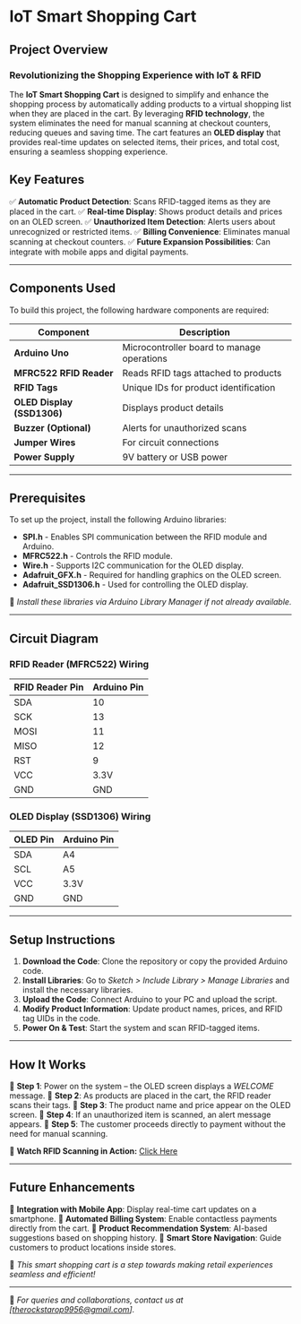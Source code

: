 # IoT Smart Shopping Cart

## Project Overview
### **Revolutionizing the Shopping Experience with IoT & RFID**
The **IoT Smart Shopping Cart** is designed to simplify and enhance the shopping process by automatically adding products to a virtual shopping list when they are placed in the cart. By leveraging **RFID technology**, the system eliminates the need for manual scanning at checkout counters, reducing queues and saving time. The cart features an **OLED display** that provides real-time updates on selected items, their prices, and total cost, ensuring a seamless shopping experience.



## **Key Features**
✅ **Automatic Product Detection**: Scans RFID-tagged items as they are placed in the cart.
✅ **Real-time Display**: Shows product details and prices on an OLED screen.
✅ **Unauthorized Item Detection**: Alerts users about unrecognized or restricted items.
✅ **Billing Convenience**: Eliminates manual scanning at checkout counters.
✅ **Future Expansion Possibilities**: Can integrate with mobile apps and digital payments.

---
## **Components Used**
To build this project, the following hardware components are required:

| Component                 | Description |
|---------------------------|-------------|
| **Arduino Uno**           | Microcontroller board to manage operations |
| **MFRC522 RFID Reader**   | Reads RFID tags attached to products |
| **RFID Tags**             | Unique IDs for product identification |
| **OLED Display (SSD1306)**| Displays product details |
| **Buzzer (Optional)**     | Alerts for unauthorized scans |
| **Jumper Wires**          | For circuit connections |
| **Power Supply**          | 9V battery or USB power |

---
## **Prerequisites**
To set up the project, install the following Arduino libraries:
- **SPI.h** - Enables SPI communication between the RFID module and Arduino.
- **MFRC522.h** - Controls the RFID module.
- **Wire.h** - Supports I2C communication for the OLED display.
- **Adafruit_GFX.h** - Required for handling graphics on the OLED screen.
- **Adafruit_SSD1306.h** - Used for controlling the OLED display.

📌 *Install these libraries via Arduino Library Manager if not already available.*

---
## **Circuit Diagram**
### **RFID Reader (MFRC522) Wiring**
| RFID Reader Pin | Arduino Pin |
|----------------|-------------|
| SDA           | 10 |
| SCK           | 13 |
| MOSI          | 11 |
| MISO          | 12 |
| RST           | 9 |
| VCC           | 3.3V |
| GND           | GND |

### **OLED Display (SSD1306) Wiring**
| OLED Pin | Arduino Pin |
|----------|-------------|
| SDA      | A4 |
| SCL      | A5 |
| VCC      | 3.3V |
| GND      | GND |


---
## **Setup Instructions**
1. **Download the Code**: Clone the repository or copy the provided Arduino code.
2. **Install Libraries**: Go to *Sketch > Include Library > Manage Libraries* and install the necessary libraries.
3. **Upload the Code**: Connect Arduino to your PC and upload the script.
4. **Modify Product Information**: Update product names, prices, and RFID tag UIDs in the code.
5. **Power On & Test**: Start the system and scan RFID-tagged items.

---
## **How It Works**
🛒 **Step 1**: Power on the system – the OLED screen displays a *WELCOME* message.
🛒 **Step 2**: As products are placed in the cart, the RFID reader scans their tags.
🛒 **Step 3**: The product name and price appear on the OLED screen.
🛒 **Step 4**: If an unauthorized item is scanned, an alert message appears.
🛒 **Step 5**: The customer proceeds directly to payment without the need for manual scanning.

🎥 **Watch RFID Scanning in Action:** [Click Here](https://youtube.com/shorts/f4-58iY2YhM?feature=share)

---
## **Future Enhancements**
🔹 **Integration with Mobile App**: Display real-time cart updates on a smartphone.
🔹 **Automated Billing System**: Enable contactless payments directly from the cart.
🔹 **Product Recommendation System**: AI-based suggestions based on shopping history.
🔹 **Smart Store Navigation**: Guide customers to product locations inside stores.

🚀 *This smart shopping cart is a step towards making retail experiences seamless and efficient!*

---
📩 *For queries and collaborations, contact us at [therockstarop9956@gmail.com].*
